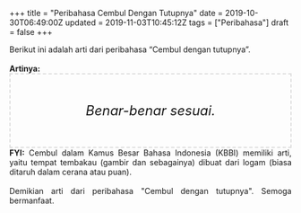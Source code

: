 +++
title = "Peribahasa Cembul Dengan Tutupnya"
date = 2019-10-30T06:49:00Z
updated = 2019-11-03T10:45:12Z
tags = ["Peribahasa"]
draft = false
+++

<div dir="ltr" style="text-align: left;" trbidi="on"><div style="text-align: justify;">Berikut ini adalah arti dari peribahasa “Cembul dengan tutupnya”.</div><br /><div style="text-align: justify;"><b>Artinya:</b></div><div style="border: 2px dashed #ddd; font-size: 24px; height: auto; margin: 0 auto; padding: 50px; text-align: center; width: auto;"><i>Benar-benar sesuai.</i></div><div style="text-align: justify;"><b>FYI:</b> Cembul dalam Kamus Besar Bahasa Indonesia (KBBI) memiliki arti, yaitu  tempat tembakau (gambir dan sebagainya) dibuat dari logam (biasa ditaruh dalam cerana atau puan).<br /><br /></div><div style="text-align: justify;">Demikian arti dari peribahasa "Cembul dengan tutupnya". Semoga bermanfaat.</div></div>
